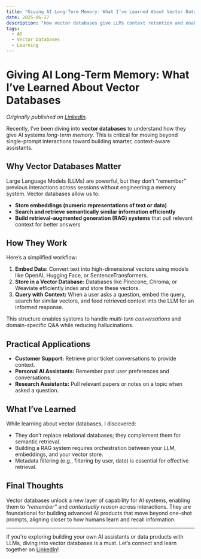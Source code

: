```yaml
---
title: "Giving AI Long-Term Memory: What I’ve Learned About Vector Databases"
date: 2025-06-27
description: "How vector databases give LLMs context retention and enable advanced RAG systems."
tags:
  - AI
  - Vector Databases
  - Learning
---
```


# Giving AI Long-Term Memory: What I’ve Learned About Vector Databases

*Originally published on [LinkedIn](https://www.linkedin.com/pulse/giving-ai-long-term-memory-what-ive-learned-vector-neha-rajganesh-ggfnc/?trackingId=eA74l1jQSTKQiqkg3m5cqg%3D%3D).*

Recently, I’ve been diving into **vector databases** to understand how they give AI systems *long-term memory*. This is critical for moving beyond single-prompt interactions toward building smarter, context-aware assistants.

## Why Vector Databases Matter

Large Language Models (LLMs) are powerful, but they don’t “remember” previous interactions across sessions without engineering a memory system. Vector databases allow us to:

- **Store embeddings (numeric representations of text or data)**
- **Search and retrieve semantically similar information efficiently**
- **Build retrieval-augmented generation (RAG) systems** that pull relevant context for better answers

## How They Work

Here’s a simplified workflow:

1. **Embed Data:** Convert text into high-dimensional vectors using models like OpenAI, Hugging Face, or SentenceTransformers.
2. **Store in a Vector Database:** Databases like Pinecone, Chroma, or Weaviate efficiently index and store these vectors.
3. **Query with Context:** When a user asks a question, embed the query, search for similar vectors, and feed retrieved context into the LLM for an informed response.

This structure enables systems to handle *multi-turn conversations* and domain-specific Q&A while reducing hallucinations.

## Practical Applications

- **Customer Support:** Retrieve prior ticket conversations to provide context.
- **Personal AI Assistants:** Remember past user preferences and conversations.
- **Research Assistants:** Pull relevant papers or notes on a topic when asked a question.

## What I’ve Learned

While learning about vector databases, I discovered:

- They don’t replace relational databases; they complement them for semantic retrieval.
- Building a RAG system requires orchestration between your LLM, embeddings, and your vector store.
- Metadata filtering (e.g., filtering by user, date) is essential for effective retrieval.

## Final Thoughts

Vector databases unlock a new layer of capability for AI systems, enabling them to *“remember”* and *contextually reason* across interactions. They are foundational for building advanced AI products that move beyond one-shot prompts, aligning closer to how humans learn and recall information.

---

If you're exploring building your own AI assistants or data products with LLMs, diving into vector databases is a must. Let’s connect and learn together on [LinkedIn](https://www.linkedin.com/in/neha-rajganesh/)!

